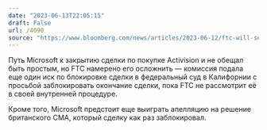 ```yaml
---
date: "2023-06-13T22:05:15"
draft: False
url: /4090
source: "https://www.bloomberg.com/news/articles/2023-06-12/ftc-will-seek-to-keep-microsoft-s-activision-deal-from-closing"
---
```


Путь Microsoft к закрытию сделки по покупке Activision и не обещал быть простым, но FTC намерено его осложнить — комиссия подала еще один иск по блокировке сделки в федеральный суд в Калифорнии с просьбой заблокировать окончание сделки, пока FTC не рассмотрит её в своей внутренней процедуре.

Кроме того, Microsoft предстоит еще выиграть апелляцию на решение британского CMA, который сделку как раз заблокировал.
